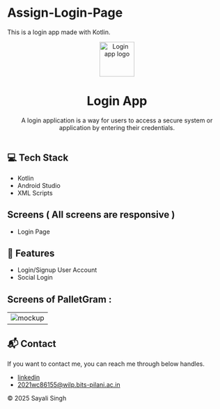 # Assign-Login-Page

This is a login app made with Kotlin.

<p align="center">
  <a href="https://pallet-media.netlify.app/" rel="noopener" target="_blank"><img width="80" src="https://cdn-icons-png.flaticon.com/512/5087/5087579.png" alt="Login app logo"></a></p>
</p>

<h1 align="center"><b>Login App</b></h1>

<div align="center">
A login application is a way for users to access a secure system or application by entering their credentials.
</div><br/>


## 💻 Tech Stack

- Kotlin
- Android Studio
- XML Scripts


##  Screens ( All screens are responsive )
   - Login Page

## 🚀 Features
- Login/Signup User Account
- Social Login


## Screens of PalletGram :

<table>
  <tr>
    <td><img src="https://res.cloudinary.com/dr4buob8r/image/upload/v1739289534/images/kfl5ikzahajdahguh2bt.jpg" alt="mockup" /></td>
  </tr>
</table>
<h2>📬 Contact</h2>

If you want to contact me, you can reach me through below handles.

- [linkedin](https://www.linkedin.com/in/sayali-singh-3a210a1a3/)
- 2021wc86155@wilp.bits-pilani.ac.in

© 2025 Sayali Singh

